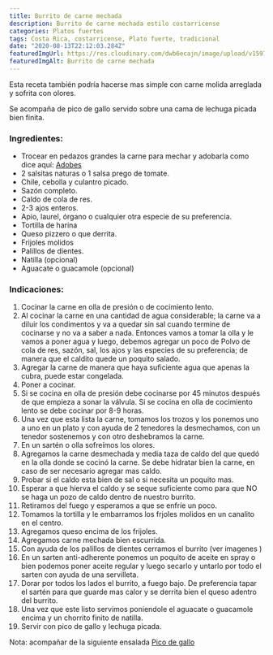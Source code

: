 ```yaml
---
title: Burrito de carne mechada
description: Burrito de carne mechada estilo costarricense
categories: Platos fuertes
tags: Costa Rica, costarricense, Plato fuerte, tradicional
date: "2020-08-13T22:12:03.284Z"
featuredImgUrl: https://res.cloudinary.com/dwb6ecajn/image/upload/v1597691460/Burrito%20de%20carne%20mechada/20200526_193913_xjb4ee.jpg
featuredImgAlt: Burrito de carne mechada
---
```

Esta receta también podría hacerse mas simple con carne molida arreglada y sofrita con olores. 

Se acompaña de pico de gallo servido sobre una cama de lechuga picada bien finita.

### Ingredientes:

- Trocear en pedazos grandes la carne para mechar y adobarla como dice aquí:
[Adobes ](/Adobes/Adobes/)
- 2 salsitas naturas o 1 salsa prego de tomate.
- Chile, cebolla y culantro picado.
- Sazón completo.
- Caldo de cola de res.
- 2-3 ajos enteros.
- Apio, laurel, órgano o cualquier otra especie de su preferencia.
- Tortilla de harina
- Queso pizzero o que derrita.
- Frijoles molidos
- Palillos de dientes.
- Natilla (opcional)
- Aguacate o guacamole (opcional)

### Indicaciones:

1. Cocinar la carne en olla de presión o de cocimiento lento. 
2. Al cocinar la carne en una cantidad de agua considerable; la carne va a diluir los condimentos y va a quedar sin sal cuando termine de cocinarse y no va a saber a nada. Entonces vamos a tomar la olla y le vamos a poner agua y luego, debemos agregar un poco de Polvo de cola de res, sazón, sal, los ajos y las especies de su preferencia; de manera que el caldito quede un poquito salado.
3. Agregar la carne de manera que haya suficiente agua que apenas la cubra, puede estar congelada.
4. Poner a cocinar.
5. Si se cocina en olla de presión debe cocinarse por 45 minutos después de que empieza a sonar la válvula. Si se cocina en olla de cocimiento lento se debe cocinar por 8-9 horas.
6. Una vez que esta lista la carne, tomamos los trozos y los ponemos uno a uno en un plato y con ayuda de 2 tenedores la desmechamos, con un tenedor sostenemos y con otro deshebramos la carne.
7. En un sartén o olla sofreímos los olores. 
8. Agregamos la carne desmechada y media taza de caldo del que quedó en la olla donde se cocinó la carne. Se debe hidratar bien la carne, en caso de ser necesario agregar mas caldo.
9. Probar si el caldo esta bien de sal o si necesita un poquito mas. 
10. Esperar a que hierva el caldo y se seque suficiente como para que NO se haga un pozo de caldo dentro de nuestro burrito. 
11. Retiramos del fuego y esperamos a que se enfríe un poco.
12. Tomamos la tortilla y le embarramos los frjoles molidos en un canalito en el centro.
13. Agregamos queso encima de los frijoles.
14. Agregamos carne mechada bien escurrida.
15. Con ayuda de los palillos de dientes cerramos el burrito (ver imagenes ) 
16. En un sarten anti-adherente ponemos un poquito de aceite en spray o bien podemos poner aceite regular y luego secarlo y untarlo por todo el sarten con ayuda de una servilleta.
17. Dorar por todos los lados el burrito, a fuego bajo. De preferencia tapar el sartén para que guarde mas calor y se derrita bien el queso adentro del burrito.
18. Una vez que este listo servimos poniendole el aguacate o guacamole encima y un chorrito finito de natilla.
19. Servir con pico de gallo y lechuga picada.

Nota: acompañar de la siguiente ensalada
[Pico de gallo](https://www.notion.so/Pico-de-gallo-ee74193811664ecf9718f428a8720f6e)
